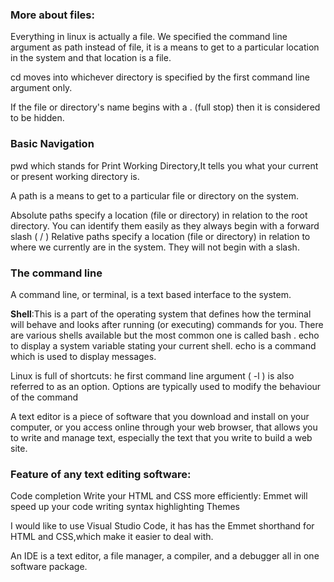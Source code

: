 
### More about files:
Everything in linux is actually a file.
We specified the command line argument as path instead of file, it is a means to get to a particular location in the system and that location is a file.

cd moves into whichever directory is specified by the first command line argument only.

If the file or directory's name begins with a . (full stop) then it is considered to be hidden.

### Basic Navigation
pwd which stands for Print Working Directory,It tells you what your current or present working directory is.

A path is a means to get to a particular file or directory on the system.

Absolute paths specify a location (file or directory) in relation to the root directory. You can identify them easily as they always begin with a forward slash ( / ) Relative paths specify a location (file or directory) in relation to where we currently are in the system. They will not begin with a slash.

### The command line
A command line, or terminal, is a text based interface to the system.

**Shell**:This is a part of the operating system that defines how the terminal will behave and looks after running (or executing) commands for you. There are various shells available but the most common one is called bash . echo to display a system variable stating your current shell. echo is a command which is used to display messages.


Linux is full of shortcuts: he first command line argument ( -l ) is also referred to as an option. Options are typically used to modify the behaviour of the command

A text editor is a piece of software that you download and install on your computer, or you access online through your web browser, that allows you to write and manage text, especially the text that you write to build a web site.

### Feature of any text editing software:
Code completion
Write your HTML and CSS more efficiently: Emmet will speed up your code writing
syntax highlighting
Themes

I would like to use Visual Studio Code, it has has the Emmet shorthand for HTML and CSS,which make it easier to deal with.

An IDE is a text editor, a file manager, a compiler, and a debugger all in one software package. 